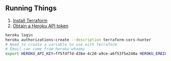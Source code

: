 
## Running Things

1. [Install Terraform](https://developer.hashicorp.com/terraform/downloads)
2. [Obtain a Heroku API token](https://devcenter.heroku.com/articles/using-terraform-with-heroku#obtaining-an-authorization-token)


```bash
heroku login
heroku authorizations:create --description terraform-cors-hunter
# Need to create a variable to use with Terraform
# Email can come from heroku whoami
export HEROKU_API_KEY=ff5fdf7d-d36e-4c20-a9ce-a6f53f5e240a HEROKU_EMAIL=cegrayson3@gmail.com
```
